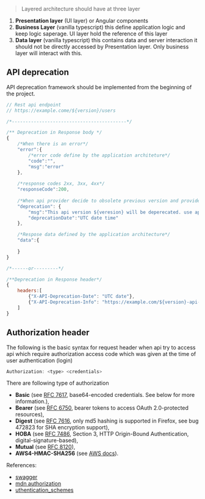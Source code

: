 
> Layered architecture should have at three layer 
1) **Presentation layer** (UI layer) or Angular components 
2) **Business Layer** (vanilla typescript) this define application logic and keep logic saperage. UI layer hold the reference of this layer
3) **Data layer** (vanilla typescript) this contains data and server interaction it should not be directly accessed by Presentation layer. Only business layer will interact with this.


## API deprecation 
API deprecation framework should be implemented from the beginning of the project. 

```javascript
// Rest api endpoint
// https://example.come/${version}/users

/*------------------------------------------*/

/** Deprecation in Response body */
{
    /*When there is an error*/
    "error":{
        /*error code define by the application architeture*/
        "code":"",
        "msg":"error"
    },
    
    /*response codes 2xx, 3xx, 4xx*/
    "responseCode":200,
    
    /*When api provider decide to obsolete previous version and provide newer version of api*/
    "deprecation": {
        "msg":"This api version ${veresion} will be deperecated. use api version ${version} this instead.",
        "deprecationDate":"UTC date time"
    },

    /*Respose data defined by the application architecture*/
    "data":{
        
    }
}

/*------or---------*/

/**Deprecation in Response header*/
{
    headers:[
        {"X-API-Deprecation-Date": "UTC date"},
        {"X-API-Deprecation-Info": "https://example.com/${version}-api-deprecation-info?"}
    ]
}
```

## Authorization header
The following is the basic syntax for request header when api try to access api which require authorization access code which was given at the time of user authentication (login)

```javascript
Authorization: <type> <credentials>
```

There are following type of authorization

* **Basic** (see [RFC 7617](https://tools.ietf.org/html/rfc7617), base64-encoded credentials. See below for more information.),
* **Bearer** (see [RFC 6750](https://tools.ietf.org/html/rfc6750), bearer tokens to access OAuth 2.0-protected resources),
* **Digest** (see [RFC 7616](https://tools.ietf.org/html/rfc7616), only md5 hashing is supported in Firefox, see bug 472823 for SHA encryption support),
* **HOBA** (see [RFC 7486](https://tools.ietf.org/html/rfc7486), Section 3, HTTP Origin-Bound Authentication, digital-signature-based),
* **Mutual** (see [RFC 8120](https://tools.ietf.org/html/rfc8120)),
* **AWS4-HMAC-SHA256** (see [AWS docs](http://docs.aws.amazon.com/AmazonS3/latest/API/sigv4-auth-using-authorization-header.html)).



References:
* [swagger](https://swagger.io/docs/specification/authentication/bearer-authentication/)
* [mdn authorization](https://developer.mozilla.org/en-US/docs/Web/HTTP/Headers/Authorization)
* [uthentication_schemes](https://developer.mozilla.org/en-US/docs/Web/HTTP/Authentication#Authentication_schemes)